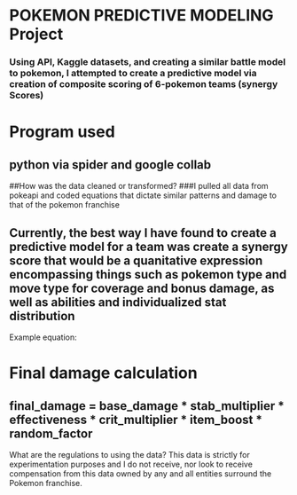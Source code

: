 # POKEMON PREDICTIVE MODELING Project
### Using API, Kaggle datasets, and creating a similar battle model to pokemon, I attempted to create a predictive model via creation of composite scoring of 6-pokemon teams (synergy Scores)

# Program used
## python via spider and google collab

##How was the data cleaned or transformed? 
###I pulled all data from pokeapi and coded equations that dictate similar patterns and damage to that of the pokemon franchise

## Currently, the best way I have found to create a predictive model for a team was create a synergy score that would be a quanitative expression encompassing things such as pokemon type and move type for coverage and bonus damage, as well as abilities and individualized stat distribution 

Example equation:
# Final damage calculation
## final_damage = base_damage * stab_multiplier * effectiveness * crit_multiplier * item_boost * random_factor





What are the regulations to using the data?
This data is strictly for experimentation purposes and I do not receive, nor look to receive compensation from this data owned by any and all entities surround the Pokemon franchise.
